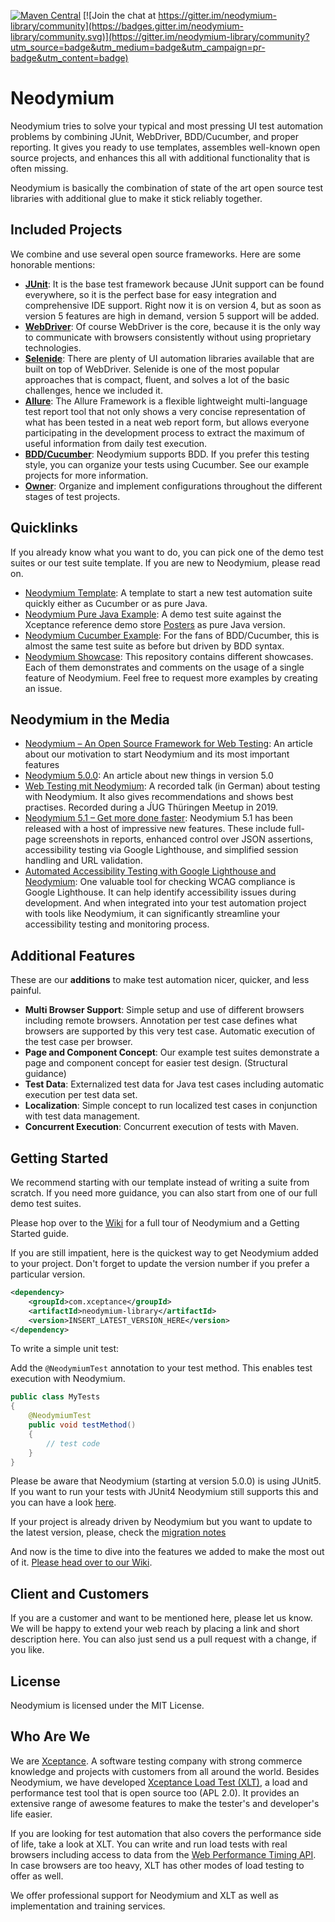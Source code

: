 [![Maven Central](https://img.shields.io/maven-central/v/com.xceptance/neodymium-library.svg?label=Maven%20Central)](https://search.maven.org/search?q=g:%22com.xceptance%22%20AND%20a:%22neodymium-library%22) [![Join the chat at https://gitter.im/neodymium-library/community](https://badges.gitter.im/neodymium-library/community.svg)](https://gitter.im/neodymium-library/community?utm_source=badge&utm_medium=badge&utm_campaign=pr-badge&utm_content=badge)

# Neodymium

Neodymium tries to solve your typical and most pressing UI test automation problems by combining JUnit, WebDriver, BDD/Cucumber, and proper reporting. It gives you ready to use templates, assembles well-known open source projects, and enhances this all with additional functionality that is often missing.

Neodymium is basically the combination of state of the art open source test libraries with additional glue to make it stick reliably together.

## Included Projects
We combine and use several open source frameworks. Here are some honorable mentions:

* [**JUnit**](https://github.com/junit-team/junit4): It is the base test framework because JUnit support can be found everywhere, so it is the perfect base for easy integration and comprehensive IDE support. Right now it is on version 4, but as soon as version 5 features are high in demand, version 5 support will be added.
* [**WebDriver**](https://github.com/SeleniumHQ/selenium): Of course WebDriver is the core, because it is the only way to communicate with browsers consistently without using proprietary technologies.
* [**Selenide**](https://github.com/codeborne/selenide): There are plenty of UI automation libraries available that are built on top of WebDriver. Selenide is one of the most popular approaches that is compact, fluent, and solves a lot of the basic challenges, hence we included it.
* [**Allure**](https://github.com/allure-framework/allure2): The Allure Framework is a flexible lightweight multi-language test report tool that not only shows a very concise representation of what has been tested in a neat web report form, but allows everyone participating in the development process to extract the maximum of useful information from daily test execution.
* [**BDD/Cucumber**](https://github.com/cucumber/cucumber-jvm): Neodymium supports BDD. If you prefer this testing style, you can organize your tests using Cucumber. See our example projects for more information.
* [**Owner**](https://github.com/lviggiano/owner): Organize and implement configurations throughout the different stages of test projects.

## Quicklinks
If you already know what you want to do, you can pick one of the demo test suites or our test suite template. If you are new to Neodymium, please read on. 

* [Neodymium Template](https://github.com/Xceptance/neodymium-template): A template to start a new test automation suite quickly either as Cucumber or as pure Java. 
* [Neodymium Pure Java Example](https://github.com/Xceptance/neodymium-example): A demo test suite against the Xceptance reference demo store [Posters](https://github.com/Xceptance/neodymium-library/wiki/Posters-demo-store) as pure Java version.  
* [Neodymium Cucumber Example](https://github.com/Xceptance/neodymium-cucumber-example): For the fans of BDD/Cucumber, this is almost the same test suite as before but driven by BDD syntax.
* [Neodymium Showcase](https://github.com/Xceptance/neodymium-showcase): This repository contains different showcases. Each of them demonstrates and comments on the usage of a single feature of Neodymium. Feel free to request more examples by creating an issue.

## Neodymium in the Media
* [Neodymium – An Open Source Framework for Web Testing](https://blog.xceptance.com/2019/02/26/neodymium-an-open-source-framework-for-web-testing/): An article about our motivation to start Neodymium and its most important features
* [Neodymium 5.0.0](https://blog.xceptance.com/2024/06/26/a-new-magnetic-force-neodymium-5-0-0-release/): An article about new things in version 5.0
* [Web Testing mit Neodymium](https://www.youtube.com/watch?v=hn-juzcXrZg): A recorded talk (in German) about testing with Neodymium. It also gives recommendations and shows best practises. Recorded during a J́UG Thüringen Meetup in 2019.
* [Neodymium 5.1 – Get more done faster](https://blog.xceptance.com/2025/02/11/neodymium-5-1-get-more-done-faster/): Neodymium 5.1 has been released with a host of impressive new features. These include full-page screenshots in reports, enhanced control over JSON assertions, accessibility testing via Google Lighthouse, and simplified session handling and URL validation.
* [Automated Accessibility Testing with Google Lighthouse and Neodymium](https://blog.xceptance.com/2025/03/06/automated-accessibility-testing-with-google-lighthouse-and-neodymium/): One valuable tool for checking WCAG compliance is Google Lighthouse. It can help identify accessibility issues during development. And when integrated into your test automation project with tools like Neodymium, it can significantly streamline your accessibility testing and monitoring process.

## Additional Features
These are our **additions** to make test automation nicer, quicker, and less painful. 

* **Multi Browser Support**: Simple setup and use of different browsers including remote browsers. Annotation per test case defines what browsers are supported by this very test case. Automatic execution of the test case per browser.
* **Page and Component Concept**: Our example test suites demonstrate a page and component concept for easier test design. (Structural guidance)
* **Test Data**: Externalized test data for Java test cases including automatic execution per test data set.
* **Localization**: Simple concept to run localized test cases in conjunction with test data management.
* **Concurrent Execution**: Concurrent execution of tests with Maven.

## Getting Started
We recommend starting with our template instead of writing a suite from scratch. If you need more guidance, you can also start from one of our full demo test suites.

Please hop over to the [Wiki](https://github.com/Xceptance/neodymium-library/wiki/) for a full tour of Neodymium and a Getting Started guide. 

If you are still impatient, here is the quickest way to get Neodymium added to your project. Don't forget to update the version number if you prefer a particular version.

```xml
<dependency>
    <groupId>com.xceptance</groupId>
    <artifactId>neodymium-library</artifactId>
    <version>INSERT_LATEST_VERSION_HERE</version>
</dependency>
```
To write a simple unit test:

Add the `@NeodymiumTest` annotation to your test method. This enables test execution with Neodymium.

```java
public class MyTests
{
    @NeodymiumTest 
    public void testMethod()
    {
        // test code
    }
}

```
Please be aware that Neodymium (starting at version 5.0.0) is using JUnit5. If you want to run your tests with JUnit4 Neodymium still supports this and you can have a look [here](https://github.com/Xceptance/neodymium-library/wiki/).

If your project is already driven by Neodymium but you want to update to the latest version, please, check the [migration notes](https://github.com/Xceptance/neodymium-library/wiki/Migrate-to-Neodymium-5)

And now is the time to dive into the features we added to make the most out of it. [Please head over to our Wiki](https://github.com/Xceptance/neodymium-library/wiki/).

## Client and Customers

If you are a customer and want to be mentioned here, please let us know. We will be happy to extend your web reach by placing a link and short description here. You can also just send us a pull request with a change, if you like.

## License
Neodymium is licensed under the MIT License.

## Who Are We
We are [Xceptance](https://www.xceptance.com/en/). A software testing company with strong commerce knowledge and projects with customers from all around the world. Besides Neodymium, we have developed [Xceptance Load Test (XLT)](https://github.com/Xceptance/XLT), a load and performance test tool that is open source too (APL 2.0). It provides an extensive range of awesome features to make the tester's and developer's life easier.

If you are looking for test automation that also covers the performance side of life, take a look at XLT. You can write and run load tests with real browsers including access to data from the [Web Performance Timing API](http://w3c.github.io/perf-timing-primer/). In case browsers are too heavy, XLT has other modes of load testing to offer as well. 

We offer professional support for Neodymium and XLT as well as implementation and training services.
